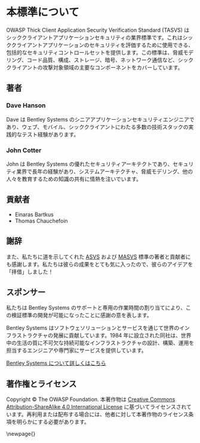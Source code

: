 # 本標準について

OWASP Thick Client Application Security Verification Standard (TASVS) はシッククライアントアプリケーションセキュリティの業界標準です。これはシッククライアントアプリケーションのセキュリティを評価するために使用できる、包括的なセキュリティコントロールセットを提供します。この標準は、脅威モデリング、コード品質、構成、ストレージ、暗号、ネットワーク通信など、シッククライアントの攻撃対象領域の主要なコンポーネントをカバーしています。


## 著者

### Dave Hanson

Dave は Bentley Systems のシニアアプリケーションセキュリティエンジニアであり、ウェブ、モバイル、シッククライアントにわたる多数の技術スタックの実践的なテスト経験があります。


### John Cotter

John は Bentley Systems の優れたセキュリティアーキテクトであり、セキュリティ業界で長年の経験があり、システムアーキテクチャ、脅威モデリング、他の人々を教育するための知識の共有に情熱を注いでいます。


## 貢献者

- Einaras Bartkus
- Thomas Chauchefoin


## 謝辞

また、私たちに道を示してくれた [ASVS](https://github.com/OWASP/ASVS) および [MASVS](https://mas.owasp.org/) 標準の著者と貢献者にも感謝します。私たちは彼らの成果をとても気に入ったので、彼らのアイデアを「拝借」しました！


## スポンサー

私たちは Bentley Systems のサポートと専用の作業時間の割り当てにより、この検証標準の開発が可能になったことに感謝の意を表します。

Bentley Systems はソフトウェソリューションとサービスを通じて世界のインフラストラクチャの発展に貢献しています。1984 年に設立された同社は、世界中の生活の質に不可欠な持続可能なインフラストラクチャの設計、構築、運用を担当するエンジニアや専門家にサービスを提供しています。

[Bentley Systems について詳しくはこちら](https://www.bentley.com/company/about-us/)


## 著作権とライセンス

Copyright © The OWASP Foundation. 本著作物は [Creative Commons Attribution-ShareAlike 4.0 International License](https://creativecommons.org/licenses/by-sa/4.0/ "Creative Commons Attribution-ShareAlike 4.0 International License") に基づいてライセンスされています。再利用または配布する場合には、他者に対して本著作物のライセンス条項を明らかにする必要があります。

\newpage{}
